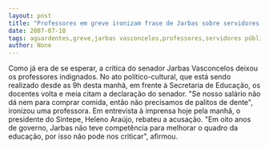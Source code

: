 ```yaml
---
layout: post
title: "Professores em greve ironizam frase de Jarbas sobre servidores que vivem palitando os dentes"
date: 2007-07-10
tags: aguardentes,greve,jarbas vasconcelos,professores,servidores públicos
author: None
---
```

Como j&aacute; era de se esperar, a cr&iacute;tica do senador Jarbas Vasconcelos deixou os professores indignados. 
No ato pol&iacute;tico-cultural, que est&aacute; sendo realizado desde as 9h desta manh&atilde;, em frente &agrave; Secretaria de Educa&ccedil;&atilde;o, os docentes volta e meia citam a declara&ccedil;&atilde;o do senador. &quot;Se nosso sal&aacute;rio n&atilde;o d&aacute; nem para comprar comida, ent&atilde;o n&atilde;o precisamos de palitos de dente&quot;, ironizou uma professora.
Em entrevista &agrave; imprensa hoje pela manh&atilde;, o presidente do Sintepe, Heleno Ara&uacute;jo, rebateu a acusa&ccedil;&atilde;o. &quot;Em oito anos de governo, Jarbas n&atilde;o teve compet&ecirc;ncia para melhorar o quadro da educa&ccedil;&atilde;o, por isso n&atilde;o pode nos criticar&quot;, afirmou. 